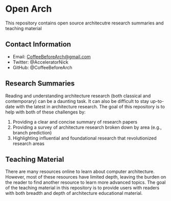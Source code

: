 # Open Arch

This repository contains open source architecutre research summaries and teaching material

## Contact Information

- Email: CoffeeBeforeArch@gmail.com
- Twitter: @AcceleratorNick
- GitHub: @CoffeeBeforeArch

## Research Summaries

Reading and understanding architecture research (both classical and contemporary) can be a daunting task. It can also be difficult to stay up-to-date with the latest in architecture research. The goal of this repository is to help with both of these challenges by:

1. Providing a clear and concise summary of research papers
2. Providing a survey of architecture research broken down by area (e.g., branch prediction)
3. Highlighting influential and foundational research that revolutionized research areas

## Teaching Material

There are many resources online to learn about computer architecture. However, most of these resources have limited depth, leaving the burden on the reader to find another resource to learn more advanced topics. The goal of the teaching material in this repository is to provide users with readers with both breadth and depth of architecture educational material.

